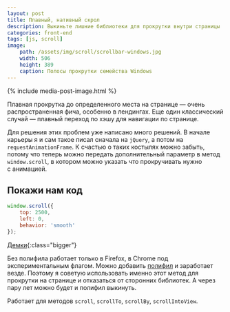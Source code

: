 ```yaml
---
layout: post
title: Плавный, нативный скрол
description: Выкиньте лишние библиотеки для прокрутки внутри страницы
categories: front-end
tags: [js, scroll]
image:
    path: /assets/img/scroll/scrollbar-windows.jpg
    width: 506
    height: 389
    caption: Полосы прокрутки семейства Windows
---
```


{% include media-post-image.html %}

Плавная прокрутка до определенного места на странице — очень распространенная фича, особенно в лендингах. Еще один классический случай — плавный переход по хэшу для навигации по странице.

Для решения этих проблем уже написано много решений. В начале карьеры я и сам такое писал сначала на `jQuery`, а потом на `requestAnimationFrame`. К счастью о таких костылях можно забыть, потому что теперь можно передать дополнительный параметр в метод `window.scroll`, в котором можно указать что прокручивать нужно с анимацией.

## Покажи нам код

```js
window.scroll({
    top: 2500,
    left: 0,
    behavior: 'smooth'
});
```

[Демки](http://iamdustan.com/smoothscroll/){:class="bigger"}

Без полифила работает только в Firefox, в Chrome под экспериментальным флагом. Можно добавить [полифил](http://iamdustan.com/smoothscroll/) и заработает везде. Поэтому я советую использовать именно этот метод для прокрутки на странице и отказаться от сторонних библиотек. А через пару лет можно будет и полифил выкинуть.

Работает для методов `scroll`, `scrollTo`, `scrollBy`, `scrollIntoView`.
